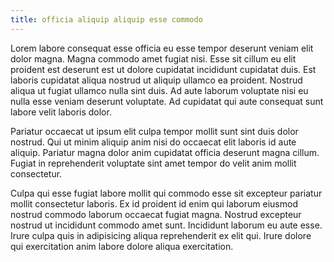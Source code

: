 ```yaml
---
title: officia aliquip aliquip esse commodo
---
```


Lorem labore consequat esse officia eu esse tempor deserunt veniam elit dolor magna. Magna commodo amet fugiat nisi. Esse sit cillum eu elit proident est deserunt est ut dolore cupidatat incididunt cupidatat duis. Est laboris cupidatat aliqua nostrud ut aliquip ullamco ea proident. Nostrud aliqua ut fugiat ullamco nulla sint duis. Ad aute laborum voluptate nisi eu nulla esse veniam deserunt voluptate. Ad cupidatat qui aute consequat sunt labore velit laboris dolor.

Pariatur occaecat ut ipsum elit culpa tempor mollit sunt sint duis dolor nostrud. Qui ut minim aliquip anim nisi do occaecat elit laboris id aute aliquip. Pariatur magna dolor anim cupidatat officia deserunt magna cillum. Fugiat in reprehenderit voluptate sint amet tempor do velit anim mollit consectetur.

Culpa qui esse fugiat labore mollit qui commodo esse sit excepteur pariatur mollit consectetur laboris. Ex id proident id enim qui laborum eiusmod nostrud commodo laborum occaecat fugiat magna. Nostrud excepteur nostrud ut incididunt commodo amet sunt. Incididunt laborum eu aute esse. Irure culpa quis in adipisicing aliqua reprehenderit ex elit qui. Irure dolore qui exercitation anim labore dolore aliqua exercitation.